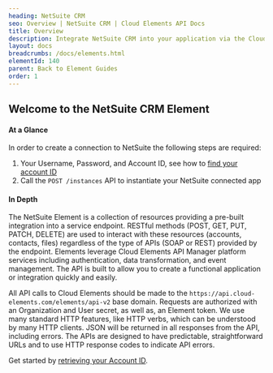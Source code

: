 ```yaml
---
heading: NetSuite CRM
seo: Overview | NetSuite CRM | Cloud Elements API Docs
title: Overview
description: Integrate NetSuite CRM into your application via the Cloud Elements APIs.
layout: docs
breadcrumbs: /docs/elements.html
elementId: 140
parent: Back to Element Guides
order: 1
---
```


## Welcome to the NetSuite CRM Element


#### At a Glance

In order to create a connection to NetSuite the following steps are required:

1. Your Username, Password, and Account ID, see how to [find your account ID](netsuite-crm-endpoint-setup.html)
2. Call the `POST /instances` API to instantiate your NetSuite connected app

#### In Depth

The NetSuite Element is a collection of resources providing a pre-built integration into a service endpoint. RESTful methods (POST, GET, PUT, PATCH, DELETE) are used to interact with these resources (accounts, contacts, files) regardless of the type of APIs (SOAP or REST) provided by the endpoint. Elements leverage Cloud Elements API Manager platform services including authentication, data transformation, and event management.  The API is built to allow you to create a functional application or integration quickly and easily.

All API calls to Cloud Elements should be made to the `https://api.cloud-elements.com/elements/api-v2` base domain. Requests are authorized with an Organization and User secret, as well as, an Element token.  We use many standard HTTP features, like HTTP verbs, which can be understood by many HTTP clients. JSON will be returned in all responses from the API, including errors. The APIs are designed to have predictable, straightforward URLs and to use HTTP response codes to indicate API errors.

Get started by [retrieving your Account ID](netsuite-crm-endpoint-setup.html).
